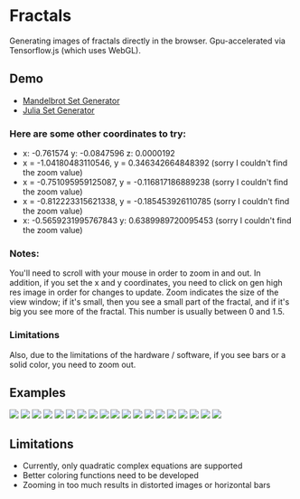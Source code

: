 # Fractals
Generating images of fractals directly in the browser. Gpu-accelerated via Tensorflow.js (which uses WebGL).
## Demo
 * [Mandelbrot Set Generator](https://gliu20.github.io/fractals/mandelbrot.html)
 * [Julia Set Generator](https://gliu20.github.io/fractals/julia.html)
 
### Here are some other coordinates to try:
 * x: -0.761574 y: -0.0847596 z: 0.0000192
 * x = -1.04180483110546, y = 0.346342664848392 (sorry I couldn't find the zoom value)
 * x = -0.751095959125087, y = -0.116817186889238 (sorry I couldn't find the zoom value)
 * x = -0.812223315621338, y = -0.185453926110785 (sorry I couldn't find the zoom value)
 * x: -0.5659231995767843 y: 0.6389989720095453 (sorry I couldn't find the zoom value)

### Notes:
You'll need to scroll with your mouse in order to zoom in and out. 
In addition, if you set the x and y coordinates, you need to click on gen high res image in order for changes to update.
Zoom indicates the size of the view window; if it's small, then you see a small part of the fractal, and if it's big you see more of the fractal. This number is usually between 0 and 1.5.

### Limitations
Also, due to the limitations of the hardware / software, if you see bars or a solid color, you need to zoom out. 

## Examples
![](https://gliu20.github.io/fractals/img/download.png)
![](https://gliu20.github.io/fractals/img/download%20(1).png)
![](https://gliu20.github.io/fractals/img/download%20(2).png)
![](https://gliu20.github.io/fractals/img/download%20(3).png)
![](https://gliu20.github.io/fractals/img/download%20(4).png)
![](https://gliu20.github.io/fractals/img/download%20(5).png)
![](https://gliu20.github.io/fractals/img/download%20(6).png)
![](https://gliu20.github.io/fractals/img/download%20(7).png)
![](https://gliu20.github.io/fractals/img/download%20(8).png)
![](https://gliu20.github.io/fractals/img/download%20(9).png)
![](https://gliu20.github.io/fractals/img/download%20(10).png)
![](https://gliu20.github.io/fractals/img/download%20(11).png)
![](https://gliu20.github.io/fractals/img/download%20(12).png)
![](https://gliu20.github.io/fractals/img/download%20(13).png)
![](https://gliu20.github.io/fractals/img/download%20(14).png)
![](https://gliu20.github.io/fractals/img/download%20(15).png)
![](https://gliu20.github.io/fractals/img/download%20(16).png)
![](https://gliu20.github.io/fractals/img/download%20(17).png)
![](https://gliu20.github.io/fractals/img/download%20(18).png)

## Limitations
 * Currently, only quadratic complex equations are supported
 * Better coloring functions need to be developed
 * Zooming in too much results in distorted images or horizontal bars
